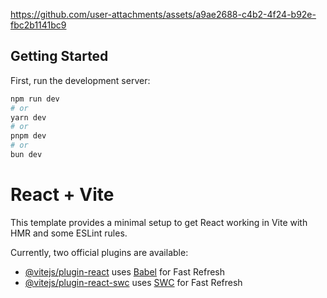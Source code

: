




https://github.com/user-attachments/assets/a9ae2688-c4b2-4f24-b92e-fbc2b1141bc9


## Getting Started

First, run the development server:

```bash
npm run dev
# or
yarn dev
# or
pnpm dev
# or
bun dev
```




 
# React + Vite

This template provides a minimal setup to get React working in Vite with HMR and some ESLint rules.

Currently, two official plugins are available:

- [@vitejs/plugin-react](https://github.com/vitejs/vite-plugin-react/blob/main/packages/plugin-react/README.md) uses [Babel](https://babeljs.io/) for Fast Refresh
- [@vitejs/plugin-react-swc](https://github.com/vitejs/vite-plugin-react-swc) uses [SWC](https://swc.rs/) for Fast Refresh
